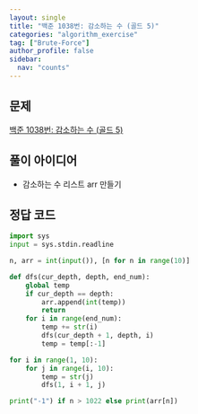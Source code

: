 ```yaml
---
layout: single
title: "백준 1038번: 감소하는 수 (골드 5)"
categories: "algorithm_exercise"
tag: ["Brute-Force"]
author_profile: false
sidebar:
  nav: "counts"
---
```


## 문제

[백준 1038번: 감소하는 수 (골드 5)](https://www.acmicpc.net/problem/1038)

## 풀이 아이디어

- 감소하는 수 리스트 arr 만들기

## 정답 코드

```python
import sys
input = sys.stdin.readline

n, arr = int(input()), [n for n in range(10)]

def dfs(cur_depth, depth, end_num):
    global temp
    if cur_depth == depth:
        arr.append(int(temp))
        return
    for i in range(end_num):
        temp += str(i)
        dfs(cur_depth + 1, depth, i)
        temp = temp[:-1]

for i in range(1, 10):
    for j in range(i, 10):
        temp = str(j)
        dfs(1, i + 1, j)

print("-1") if n > 1022 else print(arr[n])
```
